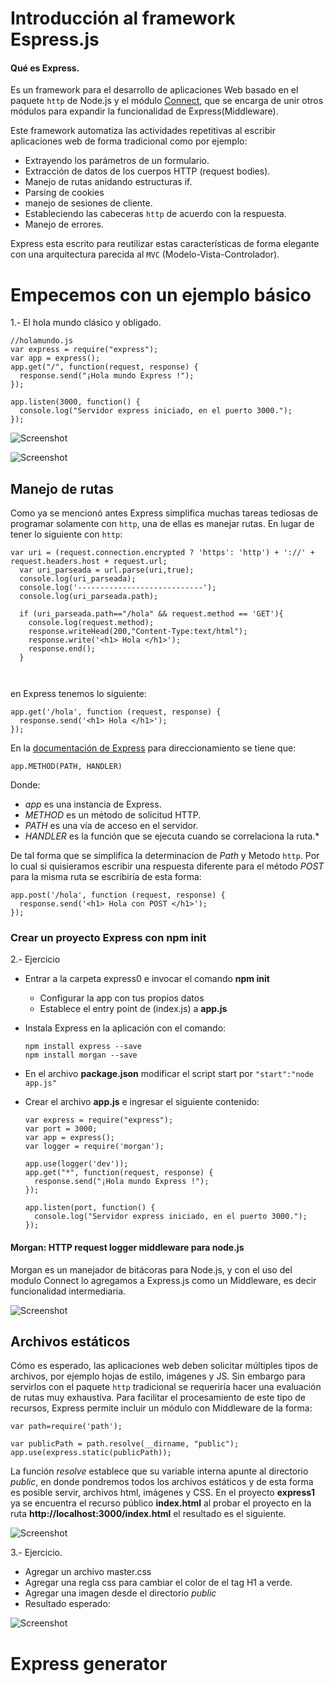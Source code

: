 # Introducción al framework Espress.js
#### Qué es Express.
Es un framework para el desarrollo de aplicaciones Web basado en el paquete ```http``` de Node.js  y  el módulo [Connect](https://github.com/senchalabs/connect), que se encarga de unir otros módulos para expandir la funcionalidad de Express(Middleware).

Este framework automatiza las actividades repetitivas al escribir aplicaciones web de forma tradicional como por ejemplo:

- Extrayendo los parámetros de un formulario.
- Extracción de datos de los cuerpos HTTP (request bodies).
- Manejo de rutas anidando estructuras if.
- Parsing de  cookies
- manejo de sesiones de cliente.
- Estableciendo las cabeceras ```http``` de acuerdo con la respuesta.
- Manejo de errores.

Express esta escrito para reutilizar estas características de forma elegante con una arquitectura parecida al ```MVC``` (Modelo-Vista-Controlador).

# Empecemos con un ejemplo básico

1.- El hola mundo clásico y obligado.


```
//holamundo.js
var express = require("express");
var app = express();
app.get("/", function(request, response) {
  response.send("¡Hola mundo Express !");
});

app.listen(3000, function() {
  console.log("Servidor express iniciado, en el puerto 3000.");
});
```

![Screenshot](image1.PNG)

![Screenshot](image2.PNG)

## Manejo de rutas

Como ya se mencionó antes Express simplifica muchas tareas tediosas de programar solamente con ```http```, una de ellas es manejar rutas. En lugar de tener lo siguiente con ```http```:
```
var uri = (request.connection.encrypted ? 'https': 'http') + '://' + request.headers.host + request.url;
  var uri_parseada = url.parse(uri,true);
  console.log(uri_parseada);
  console.log('----------------------------');
  console.log(uri_parseada.path);

  if (uri_parseada.path=="/hola" && request.method == 'GET'){
  	console.log(request.method);
  	response.writeHead(200,"Content-Type:text/html");
  	response.write('<h1> Hola </h1>');
    response.end();
  }



```
en Express tenemos lo siguiente:

```
app.get('/hola', function (request, response) {
  response.send('<h1> Hola </h1>');
});
```

En la [documentación de Express](https://expressjs.com/es/starter/basic-routing.html) para direccionamiento se tiene que:

```
app.METHOD(PATH, HANDLER)
```

Donde:

- *app* es una instancia de Express.
- *METHOD* es un método de solicitud HTTP.
- *PATH* es una vía de acceso en el servidor.
- *HANDLER* es la función que se ejecuta cuando se correlaciona la ruta.*

De tal forma que se simplifica la determinacion de *Path* y Metodo ```http```. Por lo cual si quisieramos escribir una respuesta diferente para el método *POST* para la misma ruta se escribiría de esta forma:
```
app.post('/hola', function (request, response) {
  response.send('<h1> Hola con POST </h1>');
});
```


### Crear un proyecto Express con npm init

2.- Ejercicio
  - Entrar a la carpeta express0 e invocar el comando **npm init**
    - Configurar la app con tus propios datos
    - Establece el entry point de (index.js) a **app.js**
  - Instala Express en la aplicación con el comando:
    ```
    npm install express --save
    npm install morgan --save
    ```
  - En el archivo **package.json** modificar el script start por ``` "start":"node app.js" ```
  - Crear el archivo **app.js** e ingresar el siguiente contenido:

    ```
    var express = require("express");
    var port = 3000;
    var app = express();
    var logger = require('morgan');

    app.use(logger('dev'));
    app.get("*", function(request, response) {
      response.send("¡Hola mundo Express !");
    });

    app.listen(port, function() {
      console.log("Servidor express iniciado, en el puerto 3000.");
    });
    ```

#### Morgan: HTTP request logger middleware para node.js
Morgan es un manejador de bitácoras para Node.js, y con el uso del modulo Connect lo agregamos a Express.js como un Middleware, es decir funcionalidad intermediaria.

![Screenshot](image3.PNG)

## Archivos estáticos
Cómo es esperado, las aplicaciones web deben solicitar múltiples tipos de archivos, por ejemplo hojas de estilo, imágenes y JS. Sin embargo para servirlos con el paquete ```http``` tradicional se requeriría hacer una evaluación de rutas muy exhaustiva. Para facilitar el procesamiento de este tipo de recursos, Express permite incluir un módulo con Middleware de la forma:


```
var path=require('path');

var publicPath = path.resolve(__dirname, "public");
app.use(express.static(publicPath));
```
La función *resolve* establece que su variable interna apunte al directorio *public*, en donde pondremos todos los archivos estáticos y de esta forma es posible servir, archivos html, imágenes y CSS.
En el proyecto **express1** ya se encuentra el recurso público **index.html** al probar el proyecto en la ruta **http://localhost:3000/index.html** el resultado es el siguiente.

![Screenshot](image4.PNG)

3.- Ejercicio.
  - Agregar un archivo master.css
  - Agregar una regla css para cambiar el color de el tag H1 a verde.
  - Agregar una imagen desde el directorio *public*
  - Resultado esperado:
  
  ![Screenshot](image5.PNG)

# Express generator
